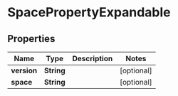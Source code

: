 # SpacePropertyExpandable

## Properties
Name | Type | Description | Notes
------------ | ------------- | ------------- | -------------
**version** | **String** |  |  [optional]
**space** | **String** |  |  [optional]
